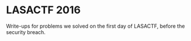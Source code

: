 LASACTF 2016
============

Write-ups for problems we solved on the first day of LASACTF, before the security breach.
